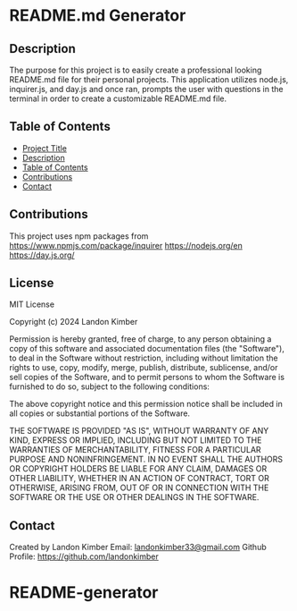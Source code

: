 
# README.md Generator

## Description

The purpose for this project is to easily create a professional looking README.md file for their personal projects. This application utilizes node.js, inquirer.js, and day.js and once ran, prompts the user with questions in the terminal in order to create a customizable README.md file.

## Table of Contents
         
- [Project Title](#project-title)
- [Description](#description)
- [Table of Contents](#table-of-contents)
- [Contributions](#contributions)
- [Contact](#contact)

## Contributions

This project uses npm packages from 
https://www.npmjs.com/package/inquirer
https://nodejs.org/en
https://day.js.org/

## License

MIT License

Copyright (c) 2024 Landon Kimber

Permission is hereby granted, free of charge, to any person obtaining a copy
of this software and associated documentation files (the "Software"), to deal
in the Software without restriction, including without limitation the rights
to use, copy, modify, merge, publish, distribute, sublicense, and/or sell
copies of the Software, and to permit persons to whom the Software is
furnished to do so, subject to the following conditions:

The above copyright notice and this permission notice shall be included in all
copies or substantial portions of the Software.

THE SOFTWARE IS PROVIDED "AS IS", WITHOUT WARRANTY OF ANY KIND, EXPRESS OR
IMPLIED, INCLUDING BUT NOT LIMITED TO THE WARRANTIES OF MERCHANTABILITY,
FITNESS FOR A PARTICULAR PURPOSE AND NONINFRINGEMENT. IN NO EVENT SHALL THE
AUTHORS OR COPYRIGHT HOLDERS BE LIABLE FOR ANY CLAIM, DAMAGES OR OTHER
LIABILITY, WHETHER IN AN ACTION OF CONTRACT, TORT OR OTHERWISE, ARISING FROM,
OUT OF OR IN CONNECTION WITH THE SOFTWARE OR THE USE OR OTHER DEALINGS IN THE
SOFTWARE.

## Contact
Created by Landon Kimber
Email: landonkimber33@gmail.com
Github Profile: https://github.com/landonkimber
# README-generator
